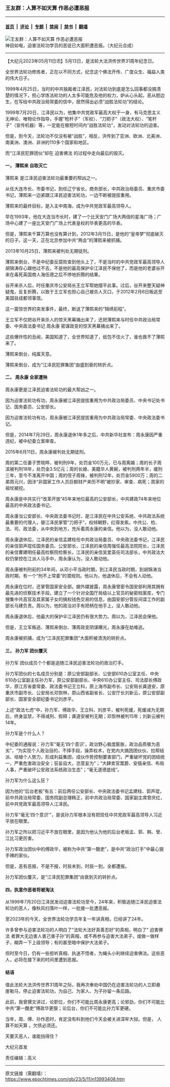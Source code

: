 ### 王友群：人算不如天算 作恶必遭恶报

---

#### [首页](../../../..?n13993408) &nbsp;|&nbsp; [评论](../../../../../epoch-comment?n13993408) &nbsp;|&nbsp; [专题](../../../../../epoch-special?n13993408) &nbsp;|&nbsp; [禁闻](../../../../../epoch-news?n13993408) &nbsp;|&nbsp; [禁书](../../../../../books?n13993408) &nbsp;|&nbsp; [翻墙](https://github.com/gfw-breaker/nogfw/blob/master/README.md?n13993408)


<div><img alt="王友群：人算不如天算 作恶必遭恶报" class="attachment-djy_600_400 size-djy_600_400 wp-post-image" src="https://i.epochtimes.com/assets/uploads/2023/05/id13993410-95d4b9ee87d4abf9229f27be738525d0-600x400.jpg"/>
<div class="caption">
 神目如电，迫害法轮功学员的恶徒已大面积遭恶报。（大纪元合成）
</div></div><hr/><div class="post_content" id="artbody" itemprop="articleBody">
 <!-- article content begin -->
 <p>
  【大纪元2023年05月11日讯】5月13日，是法轮大法洪传世界31周年纪念日。
 </p>
 <p style="font-weight: 400;">
  全世界法轮功修炼者，正在以不同方式，纪念这个佛法开传、广度众生、福益人类的伟大日子。
 </p>
 <p style="font-weight: 400;">
  1999年4月25日，当时的中共独裁者江泽民，对法轮功到底是怎么回事都没搞清楚的情况下，担心学炼法轮功的人太多可能危及他的权力，妒从心头起，恶从胆边生，在写给中共政治局常委的信中，居然得出必须“战胜法轮功”的结论。
 </p>
 <p style="font-weight: 400;">
  1999年7月20日，江泽民以为，他集中共党政军最高大权于一身，有马克思主义无神论、唯物论作指导，手握“枪杆子”（军权）、“刀把子”（政法大权）、“笔杆子”（宣传机器）等，一定能在极短时间内“战胜法轮功”，发动对法轮功的迫害。
 </p>
 <p style="font-weight: 400;">
  但是，到今天，法轮功不仅没有被“战胜”，相反，洪传到了亚洲、欧洲、北美洲、南美洲、澳洲、非洲的110多个国家和地区。
 </p>
 <p style="font-weight: 400;">
  而“江泽民犯罪团伙”却在
  <ok href="https://www.epochtimes.com/gb/tag/%E8%BF%AB%E5%AE%B3%E4%BD%9B%E6%B3%95.html">
   迫害佛法
  </ok>
  的过程中走向最后的毁灭。
 </p>
 <h4 style="font-weight: 400;">
  <strong>
   一，
   <ok href="https://www.epochtimes.com/gb/tag/%E8%96%84%E7%86%99%E6%9D%A5.html">
    薄熙来
   </ok>
   自取灭亡
  </strong>
 </h4>
 <p style="font-weight: 400;">
  <ok href="https://www.epochtimes.com/gb/tag/%E8%96%84%E7%86%99%E6%9D%A5.html">
   薄熙来
  </ok>
  是江泽民迫害法轮功最重要的帮凶之一。
 </p>
 <p style="font-weight: 400;">
  从任大连市长、市委书记，到任辽宁省长，商务部长，中共政治局委员、重庆市委书记，薄熙来一边紧跟江泽民迫害法轮功，一边不断被提拔重用。
 </p>
 <p style="font-weight: 400;">
  薄熙来的最终目标，是入主中南海，成为中共党政军最高领导人。
 </p>
 <p style="font-weight: 400;">
  早在1993年，他在大连当市长时，建了一个比天安门广场大两倍的星海广场；广场中心建了一座比天安门广场上代表皇权的华表更高的华表。
 </p>
 <p style="font-weight: 400;">
  但是，薄熙来千算万算也没有算计到，2012年3月15日，是他的“皇帝梦”彻底破灭的日子。这一天，正在北京参加中共“两会”的薄熙来被抓捕。
 </p>
 <p style="font-weight: 400;">
  2013年10月25日，薄熙来被判处无期徒刑。
 </p>
 <p style="font-weight: 400;">
  薄熙来倒台，不是中纪委反腐败查到他头上了，不是当时的中共党政军最高领导人胡锦涛存心跟他过不去，不是他的最高保护伞江泽民不保他了，而是他的老婆谷开来在毒死英国商人海伍德之后不停地折腾的结果。
 </p>
 <p style="font-weight: 400;">
  谷开来杀人后，时任重庆市公安局长王立军帮她摆平此事。过后，谷开来整天疑神疑鬼，反复折腾，以致于王立军也担心自己被杀人灭口，于2012年2月6日叛逃至美国驻成都领事馆。
 </p>
 <p style="font-weight: 400;">
  这一震惊世界的突发事件，最终，断送了薄熙来的“锦绣前程”。
 </p>
 <p style="font-weight: 400;">
  王立军不仅把谷开来杀人的惊天黑幕捅出来了，还把薄熙来与时任中共政治局常委、中央政法委书记
  <ok href="https://www.epochtimes.com/gb/tag/%E5%91%A8%E6%B0%B8%E5%BA%B7.html">
   周永康
  </ok>
  密谋政变的惊天黑幕捅出来了。
 </p>
 <p style="font-weight: 400;">
  这些爆炸性的丑闻，美国知道了，全世界知道了，纸包不住火了，谁也救不了薄熙来了。
 </p>
 <p style="font-weight: 400;">
  薄熙来倒台，纯属天意。
 </p>
 <p style="font-weight: 400;">
  薄熙来倒台，成为“江泽民犯罪集团”由盛到衰的转折点。
 </p>
 <h4 style="font-weight: 400;">
  <strong>
   二，
   <ok href="https://www.epochtimes.com/gb/tag/%E5%91%A8%E6%B0%B8%E5%BA%B7.html">
    周永康
   </ok>
   全家遭殃
  </strong>
 </h4>
 <p style="font-weight: 400;">
  周永康更是江泽民迫害法轮功的最大帮凶之一。
 </p>
 <p style="font-weight: 400;">
  因为迫害法轮功有功，周永康被江泽民提拔重用为中共政治局委员、中央书记处书记、国务委员、公安部长。
 </p>
 <p style="font-weight: 400;">
  因为迫害法轮功有功，周永康被江泽民提拔重用为中共政治局常委、中央政法委书记。
 </p>
 <p style="font-weight: 400;">
  但是，2014年7月29日，周永康退休1年多之后，中共新华社宣布：周永康因严重违纪，被中纪委立案审查。
 </p>
 <p style="font-weight: 400;">
  2015年6月11日，周永康被判处无期徒刑。
 </p>
 <p style="font-weight: 400;">
  周的第二任妻子贾晓晔，被判刑9年，处罚金100万元，已与周离婚；周的长子周滨被判刑18年，处罚金3.5亿元；周的长媳、美籍华人黄婉，被判刑两年半，缓刑三年，至今不准离开中国；周的侄子周锋，被判刑12年，处罚金5900万；周的二弟周元兴，因涉“非国家工作人员巨额财产来历不明”被抄家、审查、病死；周家的祖坟被挖。
 </p>
 <p style="font-weight: 400;">
  周永康是中共实行“改革开放”45年来地位最高的公安部长，中共建政74年来地位最高的中央政法委书记。
 </p>
 <p style="font-weight: 400;">
  周永康当公安部长、中央政法委书记时，是江泽民在中共公安系统、中共政法系统最重要的代理人，替江泽民掌管“刀把子”，权倾朝野，红得发紫。中共公、检、法、司、政法委，从中央到地方，充斥着周永康的亲信。他以为，没人敢动他。
 </p>
 <p style="font-weight: 400;">
  周永康退休后，江泽民的亲信孟建柱任中共政治局委员、中央政法委书记，江泽民的亲信郭声琨任国务委员、公安部长，江泽民的亲信周强任最高法院院长，江泽民的亲信曹建明任最高检察院检察长，江泽民的亲信吴爱英任司法部长，中共政法大权仍掌控在江派人马手中，周永康认为，没人敢动他。
 </p>
 <p style="font-weight: 400;">
  周永康被判刑前的34年间，从邓小平当政时期，到江泽民当政时期，到胡锦涛当政时期，有一个“刑不上常委”的潜规则。他以为，他退休后，不会有人动他。
 </p>
 <p style="font-weight: 400;">
  周永康在位时，还掌管国家安全部。据外媒披露，周永康曾密令国安部利用其拥有最先进的侦察技术手段，建立了一个针对全国厅局级以上官员的秘密档案库，专门搜集中共高官及其家属子女的搞权钱色交易的信息，由国安部分管反间谍工作的副部长马建负责。周以为，他的政治对手有把柄在他手上，没人敢动他。
 </p>
 <p style="font-weight: 400;">
  周永康退休后，他最大的保护伞江泽民仍有很大势力。周以为，江泽民会保他。
 </p>
 <p style="font-weight: 400;">
  但是，王立军叛逃、薄熙来倒台、薄周政变阴谋曝光，周永康在劫难逃。
 </p>
 <p style="font-weight: 400;">
  周永康被抓捕，成为“江泽民犯罪集团”大面积被清洗的转折点。
 </p>
 <h4 style="font-weight: 400;">
  <strong>
   三，
   <ok href="https://www.epochtimes.com/gb/tag/%E5%AD%99%E5%8A%9B%E5%86%9B.html">
    孙力军
   </ok>
   团伙覆灭
  </strong>
 </h4>
 <p style="font-weight: 400;">
  <ok href="https://www.epochtimes.com/gb/tag/%E5%AD%99%E5%8A%9B%E5%86%9B.html">
   孙力军
  </ok>
  团伙成员个个都是追随江泽民迫害法轮功的政治打手。
 </p>
 <p style="font-weight: 400;">
  孙力军团伙的七名成员分别是：原公安部副部长、公安部610办公室主任、中央610办公室副主任孙力军，原公安部副部长、中央610办公室主任、司法部长傅政华，原江苏省委常委、政法委书记王立科，原上海市副市长、公安局长龚道安，原重庆市副市长、公安局长邓恢林，原山西省副省长、公安厅长刘新云，原公安部副部长、国家安全部纪委书记刘彦平。
 </p>
 <p style="font-weight: 400;">
  上述“政法七虎”中，孙力军、傅政华、王立科、刘彦平，被判死缓，死缓减为无期后，终身监禁，不得减刑、假释；龚道安被判无期；邓恢林被判15年；刘新云被判14年。
 </p>
 <p style="font-weight: 400;">
  孙力军是个什么人？
 </p>
 <p style="font-weight: 400;">
  中纪委的通报说：孙力军“毫无‘四个意识’，政治野心极度膨胀，政治品质极为恶劣”，“为实现个人政治目的，不择手段，操弄权术，在党内大搞团团伙伙、拉帮结派、培植个人势力，形成利益集团，成伙作势控制要害部门，严重破坏党的团结统一，严重危害政治安全；狂妄自大，恣意妄为”；“大肆卖官鬻爵、安插亲信、布局人事，严重破坏公安政法系统政治生态”；“毫无道德底线”。
 </p>
 <p style="font-weight: 400;">
  孙力军为什么这么狂？
 </p>
 <p style="font-weight: 400;">
  因为他的“后台老板”有五：前后两任公安部长、中央政法委书记孟建柱、郭声琨，前中共政治局常委、国务院副总理韩正，前中共政治局常委、国家副主席曾庆红，前中共党政军最高领导人江泽民。
 </p>
 <p style="font-weight: 400;">
  孙力军“毫无‘四个意识’”，是说孙力军根本没有把现任中共党政军最高领导人习近平放在眼里。
 </p>
 <p style="font-weight: 400;">
  孙力军之所以把习近平不放在眼里，是因为他认为他的后台老板孟、郭、韩、曾、江比习更厉害。
 </p>
 <p style="font-weight: 400;">
  孙力军政治团伙中的傅政华，被称为中共“第一酷吏”，是中共“政治打手”中最心狠手辣的家伙。
 </p>
 <p style="font-weight: 400;">
  但是，恶有恶报，不是不报，时辰未到，时辰一到，全都遭报。
 </p>
 <p style="font-weight: 400;">
  孙力军团伙覆灭，是“江泽民犯罪集团”由衰到灭的转折点。
 </p>
 <h4 style="font-weight: 400;">
  <strong>
   四，执意作恶者将被淘汰
  </strong>
 </h4>
 <p style="font-weight: 400;">
  从1999年7月20日江泽民发动迫害法轮功至今，24年来，积极追随江泽民迫害法轮功的恶人，像秋风扫落叶一样，一批接一批遭恶报。
 </p>
 <p style="font-weight: 400;">
  至2023年的今天，全世界法轮功学员年复一年讲真相，已经讲了24年。
 </p>
 <p style="font-weight: 400;">
  许多曾参与迫害法轮功的人明白了“法轮大法好真善忍好”的真相，明白了“
  <ok href="https://www.epochtimes.com/gb/tag/%E8%BF%AB%E5%AE%B3%E4%BD%9B%E6%B3%95.html">
   迫害佛法
  </ok>
  者罪大无边害人害己害子孙”的真相，或不再参与迫害大法弟子，或做一做样子，糊弄一下上级领导；有的甚至暗中保护大法弟子。
 </p>
 <p style="font-weight: 400;">
  但时至今日，仍有一些拒听真相、执迷不悟者，为蝇头小利继续迫害佛法。这些恶人，必将在接下来的时间里遭到恶报。
 </p>
 <h4 style="font-weight: 400;">
  <strong>
   结语
  </strong>
 </h4>
 <p style="font-weight: 400;">
  值此法轮大法洪传世界31周年之际，我再次奉劝中国仍在迫害法轮功的人立即悬崖勒马，停止迫害法轮功，为自己、为家人、为子孙留一条后路。
 </p>
 <p style="font-weight: 400;">
  此前，我曾撰文讲过，论职位，你们不可能比周永康更高；论邪劲，你们不可能比中共“第一酷吏”傅政华更狠；论后台，你们不可能比孙力军更硬。
 </p>
 <p style="font-weight: 400;">
  当年，周、傅、孙作恶时，肯定没有料到他们今天会被关进深牢大狱。但是，
  <ok href="https://www.epochtimes.com/gb/tag/%E4%BA%BA%E7%AE%97%E4%B8%8D%E5%A6%82%E5%A4%A9%E7%AE%97.html">
   人算不如天算
  </ok>
  ，欠债必须还。
 </p>
 <p style="font-weight: 400;">
  天要灭恶人，谁能挡得住？
 </p>
 <p style="font-weight: 400;">
  大纪元首发
 </p>
 <p style="font-weight: 400;">
  责任编辑：高义
 </p>
 <!-- article content end -->
 <div id="below_article_ad">
 </div>
</div>


---

原文链接（需翻墙）：https://www.epochtimes.com/gb/23/5/11/n13993408.htm